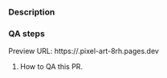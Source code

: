### Description

### QA steps

Preview URL: https://<branch-name>.pixel-art-8rh.pages.dev

1. How to QA this PR.
